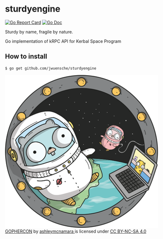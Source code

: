 # sturdyengine

[![Go Report Card](https://goreportcard.com/badge/github.com/jwuensche/sturdyengine)](https://goreportcard.com/report/github.com/jwuensche/sturdyengine)
[![Go Doc](https://img.shields.io/badge/godoc-reference-blue.svg?style=flat-square)](http://godoc.org/github.com/jwuensche/sturdyengine)

Sturdy by name, fragile by nature.

Go implementation of kRPC API for Kerbal Space Program

## How to install

```bash
$ go get github.com/jwuensche/sturdyengine
```

![preview](https://raw.githubusercontent.com/ashleymcnamara/gophers/master/GOPHERCON.png)
[GOPHERCON](https://github.com/ashleymcnamara/gophers/blob/master/GOPHERCON.png) by [ashleymcnamara ](https://github.com/ashleymcnamara) is licensed under [CC BY-NC-SA 4.0](https://creativecommons.org/licenses/by-nc-sa/4.0/)  
